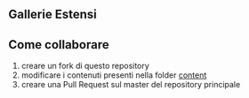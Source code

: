 ## Gallerie Estensi

## Come collaborare

1. creare un fork di questo repository
2. modificare i contenuti presenti nella folder [content](content)
3. creare una Pull Request sul master del repository principale
